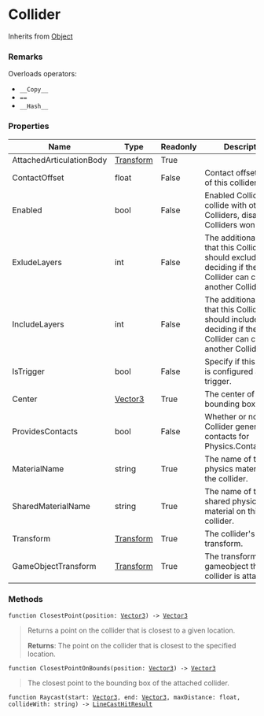 # Collider
Inherits from [Object](../objects/Object.md)
### Remarks
Overloads operators: 
- `__Copy__`
- `==`
- `__Hash__`
### Properties
|Name|Type|Readonly|Description|
|---|---|---|---|
|AttachedArticulationBody|[Transform](../objects/Transform.md)|True||
|ContactOffset|float|False|Contact offset value of this collider.|
|Enabled|bool|False|Enabled Colliders will collide with other Colliders, disabled Colliders won't.|
|ExludeLayers|int|False|The additional layers that this Collider should exclude when deciding if the Collider can contact another Collider.|
|IncludeLayers|int|False|The additional layers that this Collider should include when deciding if the Collider can contact another Collider.|
|IsTrigger|bool|False|Specify if this collider is configured as a trigger.|
|Center|[Vector3](../objects/Vector3.md)|True|The center of the bounding box.|
|ProvidesContacts|bool|False|Whether or not this Collider generates contacts for Physics.ContactEvent.|
|MaterialName|string|True|The name of the physics material on the collider.|
|SharedMaterialName|string|True|The name of the shared physics material on this collider.|
|Transform|[Transform](../objects/Transform.md)|True|The collider's transform.|
|GameObjectTransform|[Transform](../objects/Transform.md)|True|The transform of the gameobject this collider is attached to.|


### Methods
<pre class="language-typescript"><code class="lang-typescript">function ClosestPoint(position: <a data-footnote-ref href="#user-content-fn-37">Vector3</a>) -> <a data-footnote-ref href="#user-content-fn-37">Vector3</a></code></pre>
> Returns a point on the collider that is closest to a given location.
> 
> **Returns**: The point on the collider that is closest to the specified location.
<pre class="language-typescript"><code class="lang-typescript">function ClosestPointOnBounds(position: <a data-footnote-ref href="#user-content-fn-37">Vector3</a>) -> <a data-footnote-ref href="#user-content-fn-37">Vector3</a></code></pre>
> The closest point to the bounding box of the attached collider.
> 
<pre class="language-typescript"><code class="lang-typescript">function Raycast(start: <a data-footnote-ref href="#user-content-fn-37">Vector3</a>, end: <a data-footnote-ref href="#user-content-fn-37">Vector3</a>, maxDistance: float, collideWith: string) -> <a data-footnote-ref href="#user-content-fn-12">LineCastHitResult</a></code></pre>

[^0]: [Camera](../static/Camera.md)
[^1]: [Character](../objects/Character.md)
[^2]: [Collider](../objects/Collider.md)
[^3]: [Collision](../objects/Collision.md)
[^4]: [Color](../objects/Color.md)
[^5]: [Convert](../static/Convert.md)
[^6]: [Cutscene](../static/Cutscene.md)
[^7]: [Dict](../objects/Dict.md)
[^8]: [Game](../static/Game.md)
[^9]: [Human](../objects/Human.md)
[^10]: [Input](../static/Input.md)
[^11]: [Json](../static/Json.md)
[^12]: [LineCastHitResult](../objects/LineCastHitResult.md)
[^13]: [LineRenderer](../objects/LineRenderer.md)
[^14]: [List](../objects/List.md)
[^15]: [Locale](../static/Locale.md)
[^16]: [Map](../static/Map.md)
[^17]: [MapObject](../objects/MapObject.md)
[^18]: [MapTargetable](../objects/MapTargetable.md)
[^19]: [Math](../static/Math.md)
[^20]: [Network](../static/Network.md)
[^21]: [NetworkView](../objects/NetworkView.md)
[^22]: [PersistentData](../static/PersistentData.md)
[^23]: [Physics](../static/Physics.md)
[^24]: [Player](../objects/Player.md)
[^25]: [Quaternion](../objects/Quaternion.md)
[^26]: [Random](../objects/Random.md)
[^27]: [Range](../objects/Range.md)
[^28]: [RoomData](../static/RoomData.md)
[^29]: [Set](../objects/Set.md)
[^30]: [Shifter](../objects/Shifter.md)
[^31]: [String](../static/String.md)
[^32]: [Time](../static/Time.md)
[^33]: [Titan](../objects/Titan.md)
[^34]: [Transform](../objects/Transform.md)
[^35]: [UI](../static/UI.md)
[^36]: [Vector2](../objects/Vector2.md)
[^37]: [Vector3](../objects/Vector3.md)
[^38]: [Object](../objects/Object.md)
[^39]: [Component](../objects/Component.md)
